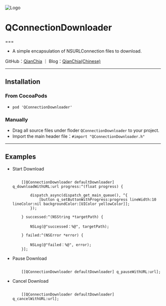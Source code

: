 
![Logo](https://avatars3.githubusercontent.com/u/13508076?v=3&s=460)

# QConnectionDownloader

===
- A simple encapsulation of NSURLConnection files to download.

GitHub：[QianChia](https://github.com/QianChia) ｜ Blog：[QianChia(Chinese)](http://www.cnblogs.com/QianChia)

---

## Installation

### From CocoaPods

- `pod 'QConnectionDownloader'`

### Manually
- Drag all source files under floder `QConnectionDownloader` to your project.
- Import the main header file：`#import "QConnectionDownloader.h"`

---

## Examples

- Start Download

	```objc
	
    	[[QConnectionDownloader defaultDownloader] q_downloadWithURL:url progress:^(float progress) {
	        
	        dispatch_async(dispatch_get_main_queue(), ^{
	            [button q_setButtonWithProgress:progress lineWidth:10 lineColor:nil backgroundColor:[UIColor yellowColor]];
	        });
	        
	    } successed:^(NSString *targetPath) {
	        
	        NSLog(@"successed：%@", targetPath);
	        
	    } failed:^(NSError *error) {
	        
	        NSLog(@"failed：%@", error);
	    }];
    
	```
- Pause Download

	```objc
	
    	[[QConnectionDownloader defaultDownloader] q_pauseWithURL:url];
    
	``` 
- Cancel Download

	```objc
		
		[[QConnectionDownloader defaultDownloader] q_cancelWithURL:url];

	```
   